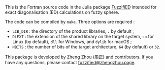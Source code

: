 This is the Fortran source code in the Julia package [FuzzifiED](https://github.com/FuzzifiED/FuzzifiED.jl) intended for exact diagonalisation (ED) calculations on fuzzy sphere. 

The code can be compiled by `make`. Three options are required : 
- `LIB_DIR` : the directory of the product libraries, `.` by default ; 
- `DLEXT` : the extension of the shared library on the target system, `so` for Linux (by default), `dll` for Windows, and `dylib` for macOS ;
- `NBITS` : the number of bits of the target architecture, `64` (by default) or `32`. 

This package is developed by Zheng Zhou (周正) and contributors. If you have any questions, please contact [fuzzified@zhengzhou.page](mailto:fuzzified@zhengzhou.page).
